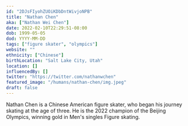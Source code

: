 ```yaml
---
id: "2DJsFIyohZUOiKDbDntWivjoNPB"
title: "Nathan Chen"
aka: ["Nathan Wei Chen"]
date: 2022-02-10T22:29:51-08:00
dob: 1999-05-05
dod: YYYY-MM-DD
tags: ["figure skater", "olympics"]
website: ""
ethnicity: ["Chinese"]
birthLocation: "Salt Lake City, Utah"
location: []
influencedBy: []
twitter: "https://twitter.com/nathanwchen"
featured_image: "/humans/nathan-chen/img.jpeg"
draft: false
---
```


Nathan Chen is a Chinese American figure skater, who began his journey skating
at the age of three. He is the 2022 champion of the Beijing Olympics, winning
gold in Men's singles Figure skating.

